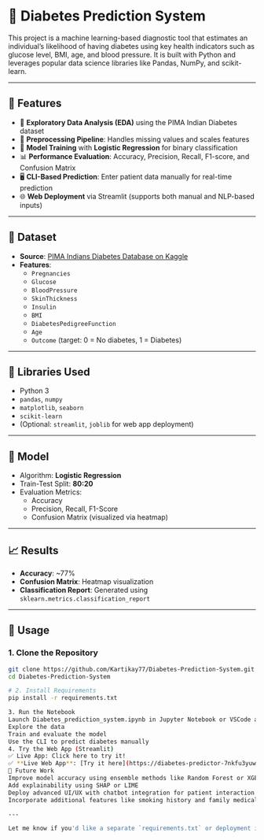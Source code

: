 # 💉 Diabetes Prediction System

This project is a machine learning-based diagnostic tool that estimates an individual’s likelihood of having diabetes using key health indicators such as glucose level, BMI, age, and blood pressure. It is built with Python and leverages popular data science libraries like Pandas, NumPy, and scikit-learn.

---

## 🚀 Features

- 🧪 **Exploratory Data Analysis (EDA)** using the PIMA Indian Diabetes dataset  
- 🔄 **Preprocessing Pipeline**: Handles missing values and scales features  
- 🤖 **Model Training** with **Logistic Regression** for binary classification  
- 📊 **Performance Evaluation**: Accuracy, Precision, Recall, F1-score, and Confusion Matrix  
- 🖥️ **CLI-Based Prediction**: Enter patient data manually for real-time prediction  
- 🌐 **Web Deployment** via Streamlit (supports both manual and NLP-based inputs)

---

## 📁 Dataset

- **Source**: [PIMA Indians Diabetes Database on Kaggle](https://www.kaggle.com/datasets/uciml/pima-indians-diabetes-database)
- **Features**:
  - `Pregnancies`  
  - `Glucose`  
  - `BloodPressure`  
  - `SkinThickness`  
  - `Insulin`  
  - `BMI`  
  - `DiabetesPedigreeFunction`  
  - `Age`  
  - `Outcome` (target: 0 = No diabetes, 1 = Diabetes)

---

## 🧰 Libraries Used

- Python 3  
- `pandas`, `numpy`  
- `matplotlib`, `seaborn`  
- `scikit-learn`  
- (Optional: `streamlit`, `joblib` for web app deployment)

---

## 🧠 Model

- Algorithm: **Logistic Regression**  
- Train-Test Split: **80:20**  
- Evaluation Metrics:  
  - Accuracy  
  - Precision, Recall, F1-Score  
  - Confusion Matrix (visualized via heatmap)

---

## 📈 Results

- **Accuracy**: ~77%  
- **Confusion Matrix**: Heatmap visualization  
- **Classification Report**: Generated using `sklearn.metrics.classification_report`

---

## 🔧 Usage

### 1. Clone the Repository

```bash
git clone https://github.com/Kartikay77/Diabetes-Prediction-System.git
cd Diabetes-Prediction-System

# 2. Install Requirements
pip install -r requirements.txt

3. Run the Notebook
Launch Diabetes_prediction_system.ipynb in Jupyter Notebook or VSCode and run the cells to:
Explore the data
Train and evaluate the model
Use the CLI to predict diabetes manually
4. Try the Web App (Streamlit)
✅ Live App: Click here to try it!
✅ **Live Web App**: [Try it here](https://diabetes-predictor-7nkfu3yuwvfajcqxucytrx.streamlit.app)
🌱 Future Work
Improve model accuracy using ensemble methods like Random Forest or XGBoost
Add explainability using SHAP or LIME
Deploy advanced UI/UX with chatbot integration for patient interaction
Incorporate additional features like smoking history and family medical records

---

Let me know if you'd like a separate `requirements.txt` or deployment instructions for Streamlit as well!



